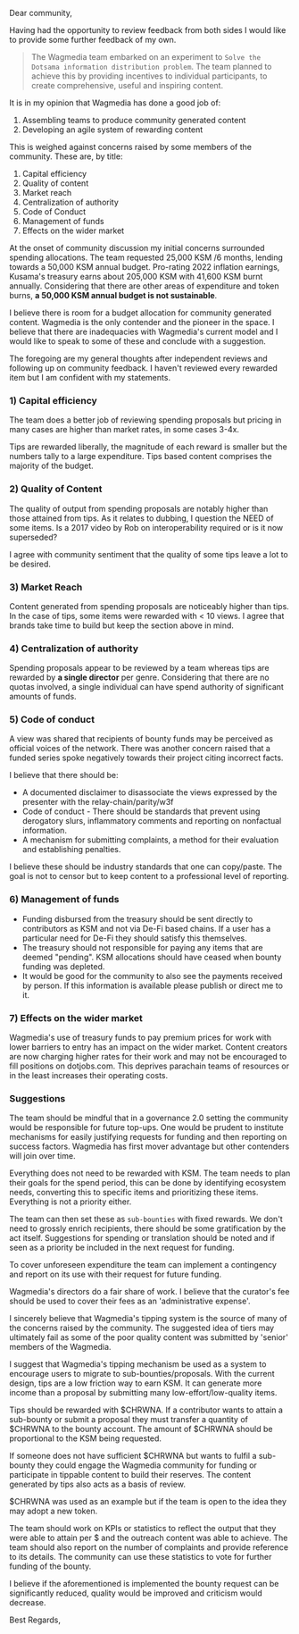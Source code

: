 Dear community,

Having had the opportunity to review feedback from both sides I would like to provide some further feedback of my own.

>The Wagmedia team embarked on an experiment to `Solve the Dotsama information distribution problem`.  The team planned to achieve this by providing incentives to individual participants, to create comprehensive, useful and inspiring content.

It is in my opinion that Wagmedia has done a good job of:

1.  Assembling teams to produce community generated content
2.  Developing an agile system of rewarding content

This is weighed against concerns raised by some members of the community. These are, by title:

1.  Capital efficiency
2.  Quality of content
3.  Market reach
4.  Centralization of authority
5.  Code of Conduct
6.  Management of funds
7.  Effects on the wider market
   
At the onset of community discussion my initial concerns surrounded spending allocations.  The team requested 25,000 KSM /6 months, lending towards a 50,000 KSM annual budget.  Pro-rating 2022 inflation earnings, Kusama's treasury earns about 205,000 KSM with 41,600 KSM burnt annually.  Considering that there are other areas of expenditure and token burns, **a 50,000 KSM annual budget is not sustainable**.

 I believe there is room for a budget allocation for community generated content. Wagmedia is the only contender and the pioneer in the space.  I believe that there are inadequacies with Wagmedia's current model and I would like to speak to some of these and conclude with a suggestion.

 The foregoing are my general thoughts after independent reviews and following up on community feedback.  I haven't reviewed every rewarded item but I am confident with my statements.

### 1) Capital efficiency

The team does a better job of reviewing spending proposals but pricing in many cases are higher than market rates, in some cases 3-4x.  

Tips are rewarded liberally, the magnitude of each reward is smaller but the numbers tally to a large expenditure.  Tips based content comprises the majority of the budget.

### 2) Quality of Content

The quality of output from spending proposals are notably higher than those attained from tips.  As it relates to dubbing, I question the NEED of some items.  Is a 2017 video by Rob on interoperability required or is it now superseded?  

I agree with community sentiment that the quality of some tips leave a lot to be desired.

### 3) Market Reach

Content generated from spending proposals are noticeably higher than tips.  In the case of tips, some items were rewarded with < 10 views.  I agree that brands take time to build but keep the section above in mind.

### 4) Centralization of authority

Spending proposals appear to be reviewed by a team whereas tips are rewarded by **a single director** per genre.  Considering that there are no quotas involved, a single individual can have spend authority of significant amounts of funds.

### 5) Code of conduct

A view was shared that recipients of bounty funds may be perceived as official voices of the network.  There was another concern raised that a funded series spoke negatively towards their project citing incorrect facts.

I believe that there should be:

-   A documented disclaimer to disassociate the views expressed by the presenter with the relay-chain/parity/w3f
-   Code of conduct - There should be standards that prevent using derogatory slurs, inflammatory comments and reporting on nonfactual information. 
-   A mechanism for submitting complaints, a method for their evaluation and establishing penalties. 

I believe these should be industry standards that one can copy/paste.  The goal is not to censor but to keep content to a professional level of reporting.

### 6) Management of funds

- Funding disbursed from the treasury should be sent directly to contributors as KSM and not via De-Fi based chains.  If a user has a particular need for De-Fi they should satisfy this themselves.
- The treasury should not responsible for paying any items that are deemed "pending".  KSM allocations should have ceased when bounty funding was depleted.
- It would be good for the community to also see the payments received by person.  If this information is available please publish or direct me to it.


### 7) Effects on the wider market

Wagmedia's use of treasury funds to pay premium prices for work with lower barriers to entry has an impact on the wider market.  Content creators are now charging higher rates for their work and may not be encouraged to fill positions on dotjobs.com.  This deprives parachain teams of resources or in the least increases their operating costs.

### Suggestions

The team should be mindful that in a governance 2.0 setting the community would be responsible for future top-ups.  One would be prudent to institute mechanisms for easily justifying requests for funding and then reporting on success factors.  Wagmedia has first mover advantage but other contenders will join over time.

Everything does not need to be rewarded with KSM.  The team needs to plan their goals for the spend period, this can be done by identifying ecosystem needs, converting this to specific items and prioritizing these items.  Everything is not a priority either.

The team can then set these as `sub-bounties` with fixed rewards.  We don't need to grossly enrich recipients, there should be some gratification by the act itself.  Suggestions for spending or translation should be noted and if seen as a priority be included in the next request for funding. 

To cover unforeseen expenditure the team can implement a contingency and report on its use with their request for future funding.  

Wagmedia's directors do a fair share of work.  I believe that the curator's fee should be used to cover their fees as an 'administrative expense'.

I sincerely believe that Wagmedia's tipping system is the source of many of the concerns raised by the community.  The suggested idea of tiers may ultimately fail as some of the poor quality content was submitted by 'senior' members of the Wagmedia.

I suggest that Wagmedia's tipping mechanism be used as a system to encourage users to migrate to sub-bounties/proposals.  With the current design, tips are a low friction way to earn KSM.  It can generate more income than a proposal by submitting many low-effort/low-quality items.   

Tips should be rewarded with $CHRWNA.  If a contributor wants to attain a sub-bounty or submit a proposal they must transfer a quantity of $CHRWNA to the bounty account.  The amount of $CHRWNA should be proportional to the KSM being requested.

If someone does not have sufficient $CHRWNA but wants to fulfil a sub-bounty they could engage the Wagmedia community for funding or participate in tippable content to build their reserves.  The content generated by tips also acts as a basis of review.  

 $CHRWNA was used as an example but if the team is open to the idea they may adopt a new token.

 The team should work on KPIs or statistics to reflect the output that they were able to attain per $ and the outreach content was able to achieve.  The team should also report on the number of complaints and provide reference to its details.  The community can use these statistics to vote for further funding of the bounty.  

 I believe if the aforementioned is implemented the bounty request can be significantly reduced, quality would be improved and criticism would decrease.

 Best Regards,
 































